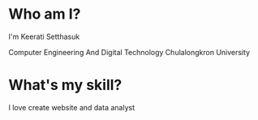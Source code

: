 # Who am I? 

I'm Keerati Setthasuk 

Computer Engineering And Digital Technology Chulalongkron University

# What's my skill?

I love create website and data analyst


